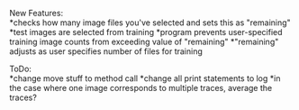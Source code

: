 


New Features:  
  *checks how many image files you've selected and sets this as "remaining"
  *test images are selected from training
  *program prevents user-specified training image counts from exceeding value of "remaining"
  *"remaining" adjusts as user specifies number of files for training

ToDo:  
  *change move stuff to method call
  *change all print statements to log
  *in the case where one image corresponds to multiple traces, average the traces?






  